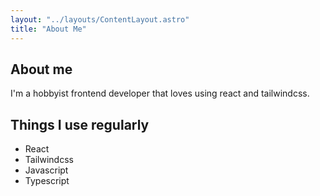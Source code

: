 ```yaml
---
layout: "../layouts/ContentLayout.astro"
title: "About Me"
---
```


## About me
I'm a hobbyist frontend developer that loves using react and tailwindcss.

## Things I use regularly
- React
- Tailwindcss
- Javascript
- Typescript